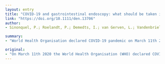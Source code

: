 ```yaml
---
layout: entry
title: "COVID-19 and gastrointestinal endoscopy: what should be taken into account?"
link: "https://doi.org/10.1111/den.13706"
author:
- Sinonquel, P.; Roelandt, P.; Demedts, I.; van Gerven, L.; Vandenbriele, C.; Wilmer, A.; Van Wijngaerden, E.; Bisschops, R.

summary:
- "World Health Organisation declared COVID-19 pandemic on March 11th 2020. Activities in the gastrointestinal outpatient clinic and endoscopy unit should be limited to emergencies only. Health care professionals are faced with the need to perform endoscopic or endoluminal emergency procedures in patients with a confirmed positive or unknown COV-19 status. This report aim to provide recommendations and practical relevant information for gastroenterologists based on the limited amount of available data and local experience to guarantee a high-quality patient care and adequate infection prevention in the World Health Organization (WHO declared COV-negative."

original:
- "On March 11th 2020 the World Health Organisation (WHO) declared COVID-19 pandemic, leading to a subsequent impact on the entire world and health care system. Since the causing Severe Acute Respiratory Syndrome Coronavirus 2 (SARS-CoV-2) houses in the aerodigestive tract, activities in the gastrointestinal outpatient clinic and endoscopy unit should be limited to emergencies only. Health care professionals are faced with the need to perform endoscopic or endoluminal emergency procedures in patients with a confirmed positive or unknown COVID-19 status. With this report we aim to provide recommendations and practical relevant information for gastroenterologists based on the limited amount of available data and local experience, to guarantee a high-quality patient care and adequate infection prevention in the gastroenterology clinic."
---
```


